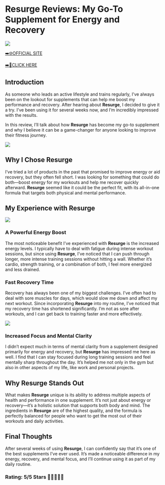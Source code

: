 # **Resurge Reviews**: My Go-To Supplement for Energy and Recovery

[![](https://static.vecteezy.com/system/resources/thumbnails/019/896/014/small/buy-now-gradient-button-with-cart-symbol-buy-now-illustration-png.png)](https://edetoop.top/lander/sugarpreland-1/resurge.html) 

[➡️🌐OFFICIAL SITE](https://edetoop.top/lander/sugarpreland-1/resurge.html) 

[➡️🔗CLICK HERE](https://edetoop.top/lander/sugarpreland-1/resurge.html) 


## Introduction

As someone who leads an active lifestyle and trains regularly, I’ve always been on the lookout for supplements that can help me boost my performance and recovery. After hearing about **Resurge**, I decided to give it a try. I’ve been using it for several weeks now, and I’m incredibly impressed with the results.

In this review, I’ll talk about how **Resurge** has become my go-to supplement and why I believe it can be a game-changer for anyone looking to improve their fitness journey.

[![](https://wallpapers.com/images/hd/red-order-now-button-udg4jcj4arvn8b0n-2.png)](https://edetoop.top/lander/sugarpreland-1/resurge.html)  

## Why I Chose **Resurge**

I’ve tried a lot of products in the past that promised to improve energy or aid recovery, but they often fell short. I was looking for something that could do both—boost energy for my workouts and help me recover quickly afterward. **Resurge** seemed like it could be the perfect fit, with its all-in-one formula that targets both physical and mental performance.

## My Experience with **Resurge**

[![](https://static.vecteezy.com/system/resources/thumbnails/019/896/014/small/buy-now-gradient-button-with-cart-symbol-buy-now-illustration-png.png)](https://edetoop.top/lander/sugarpreland-1/resurge.html)

### A Powerful Energy Boost

The most noticeable benefit I’ve experienced with **Resurge** is the increased energy levels. I typically have to deal with fatigue during intense workout sessions, but since using **Resurge**, I’ve noticed that I can push through longer, more intense training sessions without hitting a wall. Whether it’s cardio, strength training, or a combination of both, I feel more energized and less drained.

### Fast Recovery Time

Recovery has always been one of my biggest challenges. I’ve often had to deal with sore muscles for days, which would slow me down and affect my next workout. Since incorporating **Resurge** into my routine, I’ve noticed that my recovery time has shortened significantly. I’m not as sore after workouts, and I can get back to training faster and more effectively.

[![](https://wallpapers.com/images/hd/red-order-now-button-udg4jcj4arvn8b0n-2.png)](https://edetoop.top/lander/sugarpreland-1/resurge.html)  

### Increased Focus and Mental Clarity

I didn’t expect much in terms of mental clarity from a supplement designed primarily for energy and recovery, but **Resurge** has impressed me here as well. I find that I can stay focused during long training sessions and feel mentally sharp throughout the day. It’s helped me not only in the gym but also in other aspects of my life, like work and personal projects.

## Why **Resurge** Stands Out

What makes **Resurge** unique is its ability to address multiple aspects of health and performance in one supplement. It’s not just about energy or recovery—it’s a holistic solution that supports both body and mind. The ingredients in **Resurge** are of the highest quality, and the formula is perfectly balanced for people who want to get the most out of their workouts and daily activities.

## Final Thoughts

After several weeks of using **Resurge**, I can confidently say that it’s one of the best supplements I’ve ever used. It’s made a noticeable difference in my energy, recovery, and mental focus, and I’ll continue using it as part of my daily routine.

### Rating: 5/5 Stars 🌟🌟🌟🌟🌟
